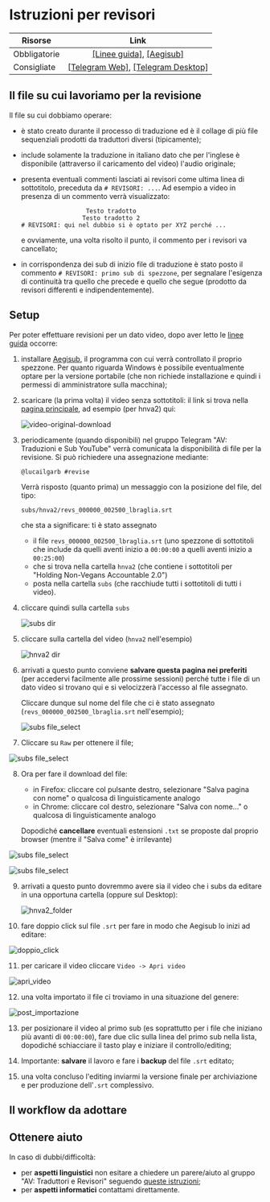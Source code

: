 # Istruzioni per revisori


Risorse | Link 
--------|:----:
Obbligatorie | [[Linee guida]](https://drive.google.com/file/d/1IACZxWdk84rs81ElQ9OWws-aroQZDtxZ/view?usp=sharing), [[Aegisub]](http://www.aegisub.org/)
Consigliate | [[Telegram Web]](https://web.telegram.org), [[Telegram Desktop]](https://desktop.telegram.org/)


## Il file su cui lavoriamo per la revisione

Il file su cui dobbiamo operare:
* è stato creato durante il processo di traduzione ed è il collage di
  più file sequenziali prodotti da traduttori diversi (tipicamente);
* include solamente la traduzione in italiano dato che per l'inglese è
  disponibile (attraverso il caricamento del video) l'audio originale;
* presenta eventuali commenti lasciati ai revisori come ultima linea
  di sottotitolo, preceduta da `# REVISORI: ...`. Ad esempio a video
  in presenza di un commento verrà visualizzato:
  ```
                    Testo tradotto
                   Testo tradotto 2
  # REVISORI: qui nel dubbio si è optato per XYZ perché ...
  ```
  e ovviamente, una volta risolto il punto, il commento per i revisori 
  va cancellato;

* in corrispondenza dei sub di inizio file di traduzione è stato
  posto il commento `# REVISORI: primo sub di spezzone`, per segnalare
  l'esigenza di continuità tra quello che precede e quello che segue
  (prodotto da revisori differenti e indipendentemente).


## Setup

Per poter effettuare revisioni per un dato video, dopo aver letto le
[linee
guida](https://drive.google.com/file/d/1IACZxWdk84rs81ElQ9OWws-aroQZDtxZ/view?usp=sharing)
occorre:

1. installare [Aegisub](http://www.aegisub.org/), il programma con cui
   verrà controllato il proprio spezzone. Per quanto riguarda Windows
   è possibile eventualmente optare per la versione portabile (che non
   richiede installazione e quindi i permessi di amministratore sulla
   macchina);

2. scaricare (la prima volta) il video senza sottotitoli: il link si
   trova nella [pagina principale](README.md), ad esempio (per hnva2)
   qui:

	![video-original-download](img/video_original_download.png)

3. periodicamente (quando disponibili) nel gruppo Telegram "AV:
   Traduzioni e Sub YouTube" verrà comunicata la disponibilità di file
   per la revisione. Si può richiedere una assegnazione mediante:
   
	```
	@lucailgarb #revise
	```
	
	Verrà risposto (quanto prima) un messaggio con la posizione del
	file, del tipo:

	```
	subs/hnva2/revs_000000_002500_lbraglia.srt
	```
	che sta a significare: ti è stato assegnato

	* il file `revs_000000_002500_lbraglia.srt` (uno
	spezzone di sottotitoli che include da quelli aventi inizio a
	`00:00:00` a quelli aventi inizio a `00:25:00`)
	* che si trova nella cartella `hnva2` (che contiene i sottotitoli
	per "Holding Non-Vegans Accountable 2.0")
	* posta nella cartella `subs` (che racchiude tutti i
	sottotitoli di tutti i video).

4. cliccare quindi sulla cartella `subs`

   ![subs dir](img/subs_dir.png)

5. cliccare sulla cartella del video (`hnva2` nell'esempio)

	![hnva2 dir](img/hnva2_dir.png)

6. arrivati a questo punto conviene **salvare questa pagina nei
   preferiti** (per accedervi facilmente alle prossime sessioni)
   perché tutte i file di un dato video si trovano qui e si
   velocizzerà l'accesso al file assegnato.

   Cliccare dunque sul nome del file che ci è stato assegnato
   (`revs_000000_002500_lbraglia.srt` nell'esempio);

   ![subs file_select](img/revs_file_select.png)

7.  Cliccare su `Raw` per ottenere il file;

   ![subs file_select](img/revs_raw.png)

8.  Ora per fare il download del file:

	* in Firefox: cliccare col pulsante destro, selezionare "Salva pagina con nome" o qualcosa di linguisticamente analogo
	* in Chrome: cliccare col destro, selezionare "Salva con nome..." o qualcosa di linguisticamente analogo
	
	Dopodiché **cancellare** eventuali estensioni `.txt` se proposte dal proprio browser (mentre il "Salva come" è irrilevante)


   ![subs file_select](img/firefox_chrome_rightclick.png)

	
   ![subs file_select](img/firefox_chrome_filesave.png)


9. arrivati a questo punto dovremmo avere sia il video che i subs da editare
   in una opportuna cartella (oppure sul Desktop):

   ![hnva2_folder](img/hnva2_folder.png)

10. fare doppio click sul file `.srt` per fare in modo che Aegisub lo
    inizi ad editare:
	
   ![doppio_click](img/doppio_click_sub.png)

11. per caricare il video cliccare `Video -> Apri video`

   ![apri_video](img/apri_video.png)

12. una volta importato il file ci troviamo in una situazione del genere:

   ![post_importazione](img/post_importazione.png)

13. per posizionare il video al primo sub (es soprattutto per i file
    che iniziano più avanti di `00:00:00`), fare due clic sulla linea
    del primo sub nella lista, dopodiché schiacciare il tasto play e
    iniziare il controllo/editing;

14. Importante: **salvare** il lavoro e fare i **backup** del file
    `.srt` editato;

15. una volta concluso l'editing inviarmi la versione finale per
    archiviazione e per produzione dell'`.srt` complessivo.


## Il workflow da adottare


## Ottenere aiuto
In caso di dubbi/difficoltà:

* per **aspetti linguistici** non esitare a chiedere un parere/aiuto al gruppo
  "AV: Traduttori e Revisori" seguendo [queste istruzioni](help.md);
* per **aspetti informatici** contattami direttamente.

